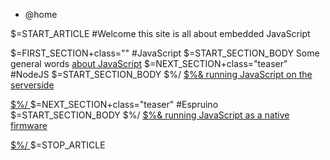 <div class="content">
<nav id="breadcrumb"><ul><li>@home</li></ul></nav>

$=START_ARTICLE
#Welcome
this site is all about embedded JavaScript

$=FIRST_SECTION+class=""
#JavaScript
$=START_SECTION_BODY
Some general words [about JavaScript](/co/runjs/article/javascript)
$=NEXT_SECTION+class="teaser"
#NodeJS
$=START_SECTION_BODY
$%/
<a href="/co/runjs/article/nodejs">
$%&
running JavaScript on the serverside

$%/
</a>
$=NEXT_SECTION+class="teaser"
#Espruino
$=START_SECTION_BODY
$%/
<a href="/co/runjs/article/espruino">
$%&
running JavaScript as a native firmware

$%/
</a>
$=STOP_ARTICLE

</div> <!-- /content -->
